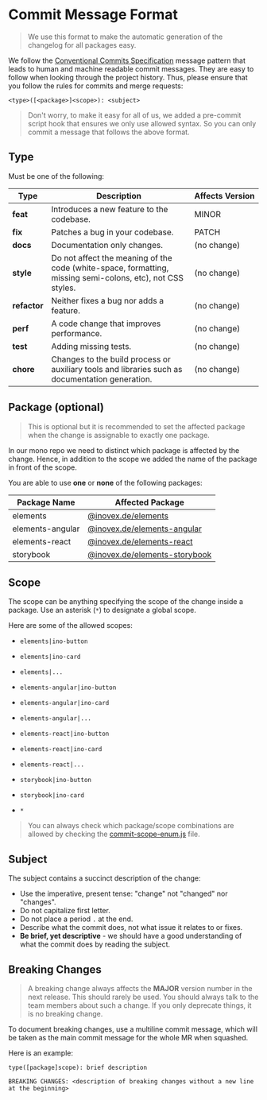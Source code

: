 # Commit Message Format

> We use this format to make the automatic generation of the changelog for all packages easy.

We follow the [Conventional Commits Specification](https://www.conventionalcommits.org/en/v1.0.0/) message pattern that leads to human and machine readable commit messages. They are easy to follow when looking through the project history. Thus, please ensure that you follow the rules for commits and merge requests:

`<type>([<package>]<scope>): <subject>`

> Don't worry, to make it easy for all of us, we added a pre-commit script hook that ensures we only use allowed syntax. So you can only commit a message that follows the above format.

## Type

Must be one of the following:

|Type|Description|Affects&nbsp;Version|
|---|---|---|
|**feat**|Introduces a new feature to the codebase.|MINOR|
|**fix**|Patches a bug in your codebase.|PATCH|
|**docs**|Documentation only changes.|(no change)|
|**style**|Do not affect the meaning of the code (white-space, formatting, missing semi-colons, etc), not CSS styles.|(no change)|
|**refactor**|Neither fixes a bug nor adds a feature.|(no change)|
|**perf**|A code change that improves performance.|(no change)|
|**test**|Adding missing tests.|(no change)|
|**chore**|Changes to the build process or auxiliary tools and libraries such as documentation generation.|(no change)|

## Package (optional)

> This is optional but it is recommended to set the affected package when the change is assignable to exactly one package.

In our mono repo we need to distinct which package is affected by the change. Hence, in addition to the scope we added the name of the package in front of the scope.

You are able to use **one** or **none** of the following packages:

|Package Name|Affected Package|
|---|---|
|elements|[@inovex.de/elements](packages/elements)|
|elements-angular|[@inovex.de/elements-angular](packages/elements-angular)|
|elements-react|[@inovex.de/elements-react](packages/elements-react)|
|storybook|[@inovex.de/elements-storybook](packages/storybook)|

## Scope

The scope can be anything specifying the scope of the change inside a package. Use an asterisk (`*`) to designate a global scope.

Here are some of the allowed scopes:

- `elements|ino-button`
- `elements|ino-card`
- `elements|...`

- `elements-angular|ino-button`
- `elements-angular|ino-card`
- `elements-angular|...`

- `elements-react|ino-button`
- `elements-react|ino-card`
- `elements-react|...`

- `storybook|ino-button`
- `storybook|ino-card`
- `*`

> You can always check which package/scope combinations are allowed by checking the [commit-scope-enum.js](https://github.com/inovex/elements/blob/master/commit-scope-enum.js) file.

## Subject

The subject contains a succinct description of the change:

- Use the imperative, present tense: "change" not "changed" nor "changes".
- Do not capitalize first letter.
- Do not place a period `.` at the end.
- Describe what the commit does, not what issue it relates to or fixes.
- **Be brief, yet descriptive** - we should have a good understanding of what the commit does by reading the subject.

## Breaking Changes

> A breaking change always affects the **MAJOR** version number in the next release. This should rarely be used. You should always talk to the team members about such a change. If you only deprecate things, it is no breaking change.

To document breaking changes, use a multiline commit message, which will be taken as the main commit message for the whole MR when squashed.

Here is an example:

```
type([package]scope): brief description

BREAKING CHANGES: <description of breaking changes without a new line at the beginning>
```
